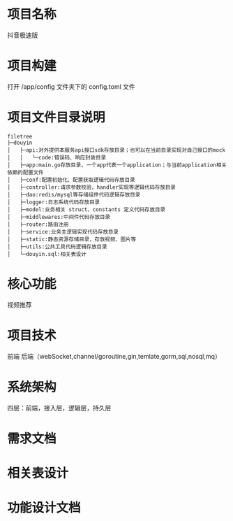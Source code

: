 # 项目名称

抖音极速版

# 项目构建

打开 /app/config 文件夹下的 config.toml 文件

# 项目文件目录说明

```shell
filetree
├─douyin
│   ├─api:对外提供本服务api接口sdk存放目录；也可以在当前目录实现对自己接口的mock
│   │   └─code:错误码、响应封装目录
│   ├─app:main.go存放目录，一个app代表一个application；与当前application相关依赖的配置文件
│   ├─conf:配置初始化、配置获取逻辑代码存放目录
│   ├─controller:请求参数校验，handler实现等逻辑代码存放目录
│   ├─dao:redis/mysql等存储组件代码逻辑存放目录
│   ├─logger:日志系统代码存放目录
│   ├─model:业务相关 struct、constants 定义代码存放目录
│   ├─middlewares:中间件代码存放目录
│   ├─router:路由注册
│   ├─service:业务主逻辑实现代码存放目录
│   ├─static:静态资源存储目录，存放视频、图片等
│   ├─utils:公共工具代码逻辑存放目录
│   └─douyin.sql:相关表设计
```

# 核心功能

视频推荐

# 项目技术

前端 后端（webSocket,channel/goroutine,gin,temlate,gorm,sql,nosql,mq）

# 系统架构

四层：前端，接入层，逻辑层，持久层

# 需求文档

# 相关表设计

# 功能设计文档
